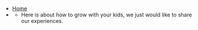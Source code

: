 <!-- navbar.md -->
* <i class="fa fa-home" aria-hidden="true"></i>[Home](http://hallhillock.com)
* <i class="fa fa-info" aria-hidden="true"></i>
  * Here is about how to grow with your kids, we just would like to share our experiences.
